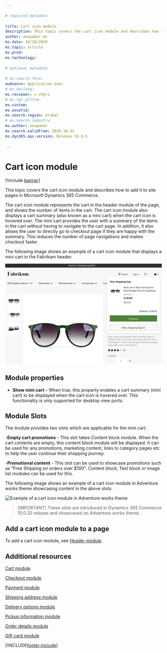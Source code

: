 ```yaml
---

# required metadata

title: Cart icon module
description: This topic covers the cart icon module and describes how to add it to site pages in Microsoft Dynamics 365 Commerce.
author: anupamar-ms
ms.date: 10/20/2020
ms.topic: article
ms.prod: 
ms.technology: 

# optional metadata

# ms.search.form: 
audience: Application User
# ms.devlang: 
ms.reviewer: v-chgri
# ms.tgt_pltfrm: 
ms.custom: 
ms.assetid: 
ms.search.region: Global
# ms.search.industry: 
ms.author: anupamar
ms.search.validFrom: 2019-10-31
ms.dyn365.ops.version: Release 10.0.5

---
```


# Cart icon module

[!include [banner](includes/banner.md)]

This topic covers the cart icon module and describes how to add it to site pages in Microsoft Dynamics 365 Commerce.

The cart icon module represents the cart in the header module of the page, and shows the number of items in the cart. The cart icon module also displays a cart summary (also known as a mini cart) when the cart icon is hovered over. The mini cart provides the user with a summary of the items in the cart without having to navigate to the cart page. In addition, it also allows the user to directly go to checkout page if they are happy with the summary. This reduces the number of page navigations and makes checkout faster. 

The following image shows an example of a cart icon module that displays a mini cart in the Fabrikam header.

![Example of a cart icon module](./media/ecommerce-Minicart.PNG)


## Module properties

- **Show mini cart** – When true, this property enables a cart summary (mini cart) to be displayed when the cart icon is hovered over. This functionality is only supported for desktop view ports.


## Module Slots

The module provides two slots which are applicable for the mini cart.

-**Empty cart promotions** - This slot takes Content block module. When the cart contents are empty, this content block module will be displayed. It can be used for any promotions, marketing content, links to category pages etc to help the user continue their shopping journey.

-**Promotional content** - This slot can be used to showcase promotions such as "Free Shipping on orders over $100". Content block, Text block or Image list modules can be used for this.

The following image shows an example of a cart icon module in Adventure works theme showcasing content in the above slots.

![Example of a cart icon module in Adventure works theme](./media/.PNG)

>[IMPORTANT]
>These slots are introduced  in Dynamics 365 Commerce 10.0.20 release and showcased on Adventure works theme.



## Add a cart icon module to a page

To add a cart icon module, see [Header module](author-header-module.md).

## Additional resources

[Cart module](add-cart-module.md)

[Checkout module](add-checkout-module.md)

[Payment module](payment-module.md)

[Shipping address module](ship-address-module.md)

[Delivery options module](delivery-options-module.md)

[Pickup information module](pickup-info-module.md)

[Order details module](order-confirmation-module.md)

[Gift card module](add-giftcard.md)


[!INCLUDE[footer-include](../includes/footer-banner.md)]
